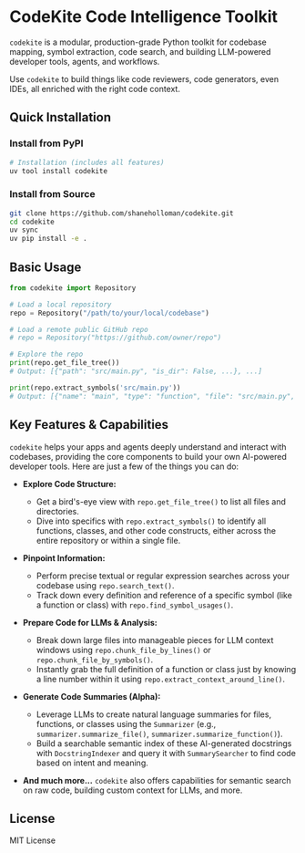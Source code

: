 # CodeKite Code Intelligence Toolkit

`codekite` is a modular, production-grade Python toolkit for codebase mapping, symbol extraction, code search, and building LLM-powered developer tools, agents, and workflows.

Use `codekite` to build things like code reviewers, code generators, even IDEs, all enriched with the right code context.

## Quick Installation

### Install from PyPI

```sh
# Installation (includes all features)
uv tool install codekite
```

### Install from Source

```sh
git clone https://github.com/shaneholloman/codekite.git
cd codekite
uv sync
uv pip install -e .
```

## Basic Usage

```python
from codekite import Repository

# Load a local repository
repo = Repository("/path/to/your/local/codebase")

# Load a remote public GitHub repo
# repo = Repository("https://github.com/owner/repo")

# Explore the repo
print(repo.get_file_tree())
# Output: [{"path": "src/main.py", "is_dir": False, ...}, ...]

print(repo.extract_symbols('src/main.py'))
# Output: [{"name": "main", "type": "function", "file": "src/main.py", ...}, ...]
```

## Key Features & Capabilities

`codekite` helps your apps and agents deeply understand and interact with codebases, providing the core components to build your own AI-powered developer tools. Here are just a few of the things you can do:

- **Explore Code Structure:**

  - Get a bird's-eye view with `repo.get_file_tree()` to list all files and directories.
  - Dive into specifics with `repo.extract_symbols()` to identify all functions, classes, and other code constructs, either across the entire repository or within a single file.

- **Pinpoint Information:**

  - Perform precise textual or regular expression searches across your codebase using `repo.search_text()`.
  - Track down every definition and reference of a specific symbol (like a function or class) with `repo.find_symbol_usages()`.

- **Prepare Code for LLMs & Analysis:**

  - Break down large files into manageable pieces for LLM context windows using `repo.chunk_file_by_lines()` or `repo.chunk_file_by_symbols()`.
  - Instantly grab the full definition of a function or class just by knowing a line number within it using `repo.extract_context_around_line()`.

- **Generate Code Summaries (Alpha):**

  - Leverage LLMs to create natural language summaries for files, functions, or classes using the `Summarizer` (e.g., `summarizer.summarize_file()`, `summarizer.summarize_function()`).
  - Build a searchable semantic index of these AI-generated docstrings with `DocstringIndexer` and query it with `SummarySearcher` to find code based on intent and meaning.

- **And much more...** `codekite` also offers capabilities for semantic search on raw code, building custom context for LLMs, and more.

## License

MIT License
